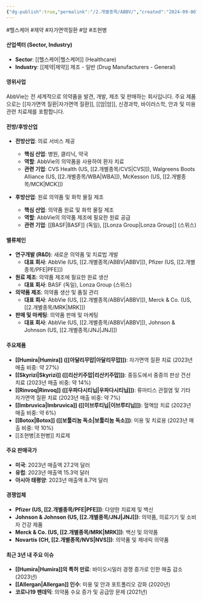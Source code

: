 ```yaml
---
{"dg-publish":true,"permalink":"/2.개별종목/ABBV/","created":"2024-09-06T15:11:36.369+09:00","updated":"2025-06-03T20:05:57.330+09:00"}
---
```


#헬스케어 #제약 #자가면역질환 #암 #조현병 

#### 산업섹터 (Sector, Industry)

- **Sector**: [[헬스케어\|헬스케어]] (Healthcare)
- **Industry**: [[제약\|제약]] 제조 - 일반 (Drug Manufacturers - General)

#### 영위사업

AbbVie는 전 세계적으로 의약품을 발견, 개발, 제조 및 판매하는 회사입니다. 주요 제품으로는 [[자가면역 질환\|자가면역 질환]], [[암\|암]], 신경과학, 바이러스학, 안과 및 미용 관련 치료제를 포함합니다.

#### 전방/후방산업

- **전방산업**: 의료 서비스 제공
    - **핵심 산업**: 병원, 클리닉, 약국
    - **역할**: AbbVie의 의약품을 사용하여 환자 치료
    - **관련 기업**: CVS Health (US, [[2.개별종목/CVS\|CVS]]), Walgreens Boots Alliance (US, [[2.개별종목/WBA\|WBA]]), McKesson (US, [[2.개별종목/MCK\|MCK]])

- **후방산업**: 원료 의약품 및 화학 물질 제조
    - **핵심 산업**: 의약품 원료 및 화학 물질 제조
    - **역할**: AbbVie의 의약품 제조에 필요한 원료 공급
    - **관련 기업**: [[BASF\|BASF]] (독일), [[Lonza Group\|Lonza Group]] (스위스)

#### 밸류체인

- **연구개발 (R&D)**: 새로운 의약품 및 치료법 개발
    - **대표 회사**: AbbVie (US, [[2.개별종목/ABBV\|ABBV]]), Pfizer (US, [[2.개별종목/PFE\|PFE]])
- **원료 제조**: 의약품 제조에 필요한 원료 생산
    - **대표 회사**: BASF (독일), Lonza Group (스위스)
- **의약품 제조**: 의약품 생산 및 품질 관리
    - **대표 회사**: AbbVie (US, [[2.개별종목/ABBV\|ABBV]]), Merck & Co. (US, [[2.개별종목/MRK\|MRK]])
- **판매 및 마케팅**: 의약품 판매 및 마케팅
    - **대표 회사**: AbbVie (US, [[2.개별종목/ABBV\|ABBV]]), Johnson & Johnson (US, [[2.개별종목/JNJ\|JNJ]])

#### 주요제품

- **[[Humira\|Humira]] ([[아달리무맙\|아달리무맙]])**: 자가면역 질환 치료 (2023년 매출 비중: 약 27%)
- **[[Skyrizi\|Skyrizi]] ([[리산키주맙\|리산키주맙]])**: 중등도에서 중증의 판상 건선 치료 (2023년 매출 비중: 약 14%)
- **[[Rinvoq\|Rinvoq]] ([[우파다시티닙\|우파다시티닙]])**: 류마티스 관절염 및 기타 자가면역 질환 치료 (2023년 매출 비중: 약 7%)
- **[[Imbruvica\|Imbruvica]] ([[이브루티닙\|이브루티닙]])**: 혈액암 치료 (2023년 매출 비중: 약 6%)
- **[[Botox\|Botox]] ([[보툴리눔 독소\|보툴리눔 독소]])**: 미용 및 치료용 (2023년 매출 비중: 약 10%)
- [[조현병\|조현병]] 치료제

#### 주요 판매국가

- **미국**: 2023년 매출액 27.2억 달러
- **유럽**: 2023년 매출액 15.3억 달러
- **아시아 태평양**: 2023년 매출액 8.7억 달러

#### 경쟁업체

- **Pfizer (US, [[2.개별종목/PFE\|PFE]])**: 다양한 치료제 및 백신
- **Johnson & Johnson (US, [[2.개별종목/JNJ\|JNJ]])**: 의약품, 의료기기 및 소비자 건강 제품
- **Merck & Co. (US, [[2.개별종목/MRK\|MRK]])**: 백신 및 의약품
- **Novartis (CH, [[2.개별종목/NVS\|NVS]])**: 의약품 및 제네릭 의약품

#### 최근 3년 내 주요 이슈

- **[[Humira\|Humira]]의 특허 만료**: 바이오시밀러 경쟁 증가로 인한 매출 감소 (2023년)
- **[[Allergan\|Allergan]] 인수**: 미용 및 안과 포트폴리오 강화 (2020년)
- **코로나19 팬데믹**: 의약품 수요 증가 및 공급망 문제 (2021년)